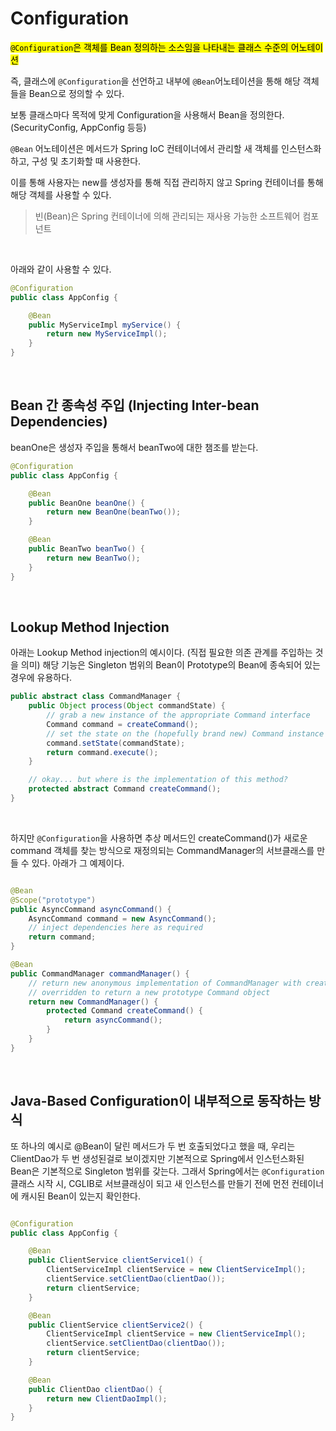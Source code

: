# Configuration

<mark><code>@Configuration</code>은 객체를 Bean 정의하는 소스임을 나타내는 클래스 수준의 어노테이션</mark></br> 

즉, 클래스에 <code>@Configuration</code>을 선언하고 내부에 <code>@Bean</code>어노테이션을 통해 해당 객체들을 Bean으로 정의할 수 있다.

보통 클래스마다 목적에 맞게 Configuration을 사용해서 Bean을 정의한다. (SecurityConfig, AppConfig 등등)

<code>@Bean</code> 어노테이션은 메서드가 Spring IoC 컨테이너에서 관리할 새 객체를 인스턴스화하고, 구성 및 초기화할 때 사용한다.

이를 통해 사용자는 new를 생성자를 통해 직접 관리하지 않고 Spring 컨테이너를 통해 해당 객체를 사용할 수 있다. 

> 빈(Bean)은 Spring 컨테이너에 의해 관리되는 재사용 가능한 소프트웨어 컴포넌트

</br>

아래와 같이 사용할 수 있다.

```java
@Configuration
public class AppConfig {

	@Bean
	public MyServiceImpl myService() {
		return new MyServiceImpl();
	}
}

```

</br>

## Bean 간 종속성 주입 (Injecting Inter-bean Dependencies)

beanOne은 생성자 주입을 통해서 beanTwo에 대한 챔조를 받는다.

```java
@Configuration
public class AppConfig {

	@Bean
	public BeanOne beanOne() {
		return new BeanOne(beanTwo());
	}

	@Bean
	public BeanTwo beanTwo() {
		return new BeanTwo();
	}
}

```


</br>


## Lookup Method Injection

아래는 Lookup Method injection의 예시이다. (직접 필요한 의존 관계를 주입하는 것을 의미) 해당 기능은 Singleton 범위의 Bean이 Prototype의 Bean에 종속되어 있는 경우에 유용하다.</br>


```java
public abstract class CommandManager {
	public Object process(Object commandState) {
		// grab a new instance of the appropriate Command interface
		Command command = createCommand();
		// set the state on the (hopefully brand new) Command instance
		command.setState(commandState);
		return command.execute();
	}

	// okay... but where is the implementation of this method?
	protected abstract Command createCommand();
}
```

</br>

하지만 <code>@Configuration</code>을 사용하면 추상 메서드인 createCommand()가 새로운 command 객체를 찾는 방식으로 재정의되는 CommandManager의 서브클래스를 만들 수 있다. 아래가 그 예제이다.

```java

@Bean
@Scope("prototype")
public AsyncCommand asyncCommand() {
	AsyncCommand command = new AsyncCommand();
	// inject dependencies here as required
	return command;
}

@Bean
public CommandManager commandManager() {
	// return new anonymous implementation of CommandManager with createCommand()
	// overridden to return a new prototype Command object
	return new CommandManager() {
		protected Command createCommand() {
			return asyncCommand();
		}
	}
}
```

</br>

## Java-Based Configuration이 내부적으로 동작하는 방식

또 하나의 예시로 @Bean이 달린 메서드가 두 번 호출되었다고 했을 때, 우리는 ClientDao가 두 번 생성된걸로 보이겠지만 기본적으로 Spring에서 인스턴스화된 Bean은 기본적으로 Singleton 범위를 갖는다. 그래서 Spring에서는 <code>@Configuration</code>클래스 시작 시, CGLIB로 서브클래싱이 되고 새 인스턴스를 만들기 전에 먼전 컨테이너에 캐시된 Bean이 있는지 확인한다.

```java

@Configuration
public class AppConfig {

	@Bean
	public ClientService clientService1() {
		ClientServiceImpl clientService = new ClientServiceImpl();
		clientService.setClientDao(clientDao());
		return clientService;
	}

	@Bean
	public ClientService clientService2() {
		ClientServiceImpl clientService = new ClientServiceImpl();
		clientService.setClientDao(clientDao());
		return clientService;
	}

	@Bean
	public ClientDao clientDao() {
		return new ClientDaoImpl();
	}
}

```

</br>
